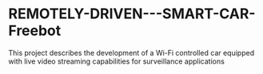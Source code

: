 # REMOTELY-DRIVEN---SMART-CAR-Freebot
This project describes the development of a Wi-Fi controlled car equipped with live video streaming capabilities for surveillance applications

